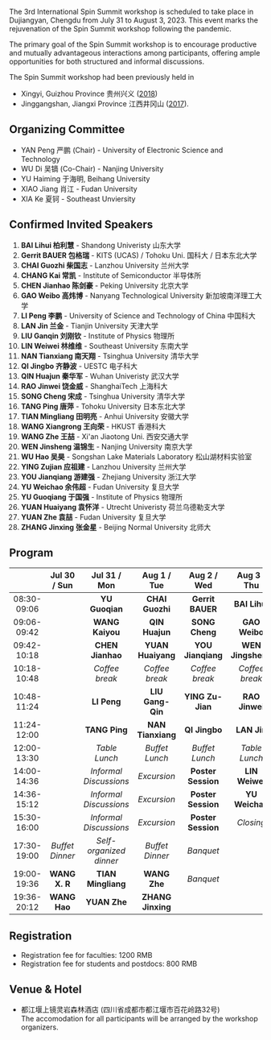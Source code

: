 The 3rd International Spin Summit workshop is scheduled to take place in Dujiangyan, Chengdu from July 31 to August 3, 2023. This event marks the rejuvenation of the Spin Summit workshop following the pandemic.

The primary goal of the Spin Summit workshop is to encourage productive and mutually advantageous interactions among participants, offering ample opportunities for both structured and informal discussions.

The Spin Summit workshop had been previously held in
- Xingyi, Guizhou Province 贵州兴义 ([2018](http://spinsummit.fudan.edu.cn))
- Jinggangshan, Jiangxi Province 江西井冈山 ([2017](http://www.physics.fudan.edu.cn/tps/people/jxiao/spinsummit2017/2017/)).

## Organizing Committee

- YAN Peng 严鹏 (Chair) - University of Electronic Science and Technology
- WU Di 吴镝 (Co-Chair) - Nanjing University
- YU Haiming 于海明, Beihang University
- XIAO Jiang 肖江 - Fudan University
- XIA Ke 夏钶 - Southeast Unviersity

## Confirmed Invited Speakers

1. **BAI Lihui 柏利慧** - Shandong Univeristy 山东大学
1. **Gerrit BAUER 包格瑞** - KITS (UCAS) / Tohoku Uni. 国科大 / 日本东北大学
1. **CHAI Guozhi 柴国志** - Lanzhou University 兰州大学
1. **CHANG Kai 常凯** - Institute of Semiconductor 半导体所
1. **CHEN Jianhao 陈剑豪** - Peking University 北京大学
1. **GAO Weibo 高炜博** - Nanyang Technological University 新加坡南洋理工大学
1. **LI Peng 李鹏** - University of Science and Technology of China 中国科大
1. **LAN Jin 兰金** - Tianjin University 天津大学
1. **LIU Ganqin 刘刚钦** - Institute of Physics 物理所
1. **LIN Weiwei 林维维** - Southeast University 东南大学
1. **NAN Tianxiang 南天翔** - Tsinghua University 清华大学
1. **QI Jingbo 齐静波** - UESTC 电子科大
1. **QIN Huajun 秦华军** - Wuhan Univeristy 武汉大学
1. **RAO Jinwei 饶金威** - ShanghaiTech 上海科大
1. **SONG Cheng 宋成** - Tsinghua University 清华大学
1. **TANG Ping 唐萍** - Tohoku University 日本东北大学
1. **TIAN Mingliang 田明亮** - Anhui University 安徽大学
1. **WANG Xiangrong 王向荣** - HKUST 香港科大
1. **WANG Zhe 王喆** - Xi'an Jiaotong Uni. 西安交通大学
1. **WEN Jinsheng 温锦生** - Nanjing University 南京大学
1. **WU Hao 吴昊** - Songshan Lake Materials Laboratory 松山湖材料实验室
1. **YING Zujian 应祖建** - Lanzhou University 兰州大学
1. **YOU Jianqiang 游建强** - Zhejiang University 浙江大学
1. **YU Weichao 余伟超** - Fudan University 复旦大学
1. **YU Guoqiang 于国强** - Institute of Physics 物理所
1. **YUAN Huaiyang 袁怀洋** - Utrecht Univeristy 荷兰乌德勒支大学
1. **YUAN Zhe 袁喆** - Fudan University 复旦大学
1. **ZHANG Jinxing 张金星** - Beijing Normal University 北师大

## Program

|           |Jul 30 / Sun|Jul 31 / Mon|Aug 1 / Tue|Aug 2 / Wed|Aug 3 / Thu|  
|:---------:|:----------:|:----------:|:----------:|:----------:|:----------:|
|08:30-09:06|            | **YU Guoqian**   | **CHAI Guozhi**   | **Gerrit BAUER**   | **BAI Lihui**   |
|09:06-09:42|            | **WANG Kaiyou**   | **QIN Huajun**   | **SONG Cheng**   | **GAO Weibo**   |
|09:42-10:18|            | **CHEN Jianhao**   | **YUAN Huaiyang**   | **YOU Jianqiang**   | **WEN Jingsheng**   |
|10:18-10:48|            | _Coffee break_     | _Coffee break_| _Coffee break_| _Coffee break_|
|10:48-11:24|            | **LI Peng**   | **LIU Gang-Qin**   | **YING Zu-Jian**   | **RAO Jinwei**   |
|11:24-12:00|            | **TANG Ping**   | **NAN Tianxiang**   | **QI Jingbo**   | **LAN Jin**   |
|12:00-13:30|            | _Table Lunch_    | _Buffet Lunch_    | _Buffet Lunch_    | _Table Lunch_    |
|14:00-14:36|            | _Informal  Discussions_ |_Excursion_| **Poster Session** | **LIN Weiwei**  |
|14:36-15:12|            | _Informal  Discussions_ |_Excursion_| **Poster Session**| **YU Weichao**   |
|15:30-16:00|            | _Informal  Discussions_ |_Excursion_| **Poster Session** | *Closing* |
|17:30-19:00| _Buffet Dinner_ | _Self-organized dinner_ | _Buffet Dinner_ | _Banquet_ | |
|19:00-19:36| **WANG X. R**   | **TIAN Mingliang**   | **WANG Zhe** | _Banquet_ |            |
|19:36-20:12| **WANG Hao**   | **YUAN Zhe**   | **ZHANG Jinxing** |            |            |

## Registration

- Registration fee for faculties: 1200 RMB
- Registration fee for students and postdocs: 800 RMB

## Venue & Hotel

- 都江堰上镜灵岩森林酒店 (四川省成都市都江堰市百花岭路32号) <br>
  The accomodation for all participants will be arranged by the workshop organizers. 